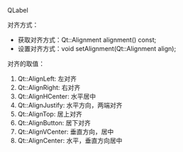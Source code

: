 QLabel

对齐方式：

* 获取对齐方式：Qt::Alignment alignment() const;
* 设置对齐方式：void setAlignment(Qt::Alignment align);

对齐的取值：

1.  Qt::AlignLeft: 左对齐
2.  Qt::AlignRight: 右对齐
3.  Qt::AlignHCenter: 水平居中
4.  Qt::AlignJustify: 水平方向，两端对齐
5.  Qt::AlignTop: 居上对齐
6.  Qt::AlignButton: 居下对齐
7.  Qt::AlignVCenter: 垂直方向，居中
8.  Qt::AlignCenter: 水平，垂直方向居中